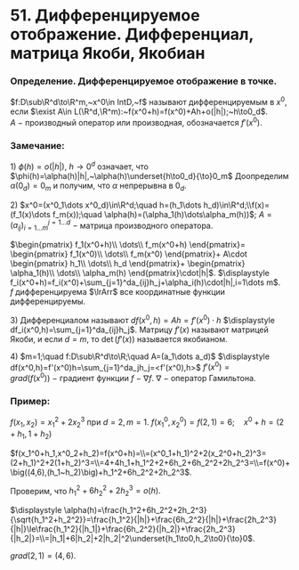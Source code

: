 # 51. Дифференцируемое отображение. Дифференциал, матрица Якоби, Якобиан

### Определение. Дифференцируемое отображение в точке.
$f:D\sub\R^d\to\R^m,~x^0\in IntD,~f$ называют дифференцируемым в $x^0$, если $\exist A\in L(\R^d,\R^m):~f(x^0+h)=f(x^0)+Ah+o(|h|);~h\to0_d$.
$A~-~$производный оператор или производная, обозначается $f'(x^0)$.

### Замечание:
$1)~\phi(h)=o(|h|),~h\to0^d$ означает, что $\phi(h)=\alpha(h)|h|,~\alpha(h)\underset{h\to0_d}{\to}0_m$
Доопределим $\alpha(0_d)=0_m$ и получим, что $\alpha$ непрерывна в $0_d$.

$2)$ $x^0=(x^0_1\dots x^0_d)\in\R^d;\quad h=(h_1\dots h_d)\in\R^d;\\f(x)=(f_1(x)\dots f_m(x));\quad \alpha(h)=(\alpha_1(h)\dots\alpha_m(h))$;
$A=(a_{ij})_{i=1\dots m}^{j=1\dots d}~-~$матрица производного оператора.

$\begin{pmatrix}
f_1(x^0+h)\\
\dots\\
f_m(x^0+h)
\end{pmatrix}=
\begin{pmatrix}
f_1(x^0)\\
\dots\\
f_m(x^0)
\end{pmatrix}+
A\cdot
\begin{pmatrix}
h_1\\
\dots\\
h_d
\end{pmatrix}+
\begin{pmatrix}
\alpha_1(h)\\
\dots\\
\alpha_m(h)
\end{pmatrix}\cdot|h|$.
 $\displaystyle f_i(x^0+h)=f_i(x^0)+\sum_{j=1}^da_{ij}h_j+\alpha_i(h)\cdot|h|,i=1\dots m$.
$f~$дифференцируема $\lrArr$ все координатные функции дифференцируемы.

$3)$ Дифференциалом называют $df(x^0,h)=Ah=f'(x^0)\cdot h$
$\displaystyle df_i(x^0,h)=\sum_{j=1}^da_{ij}h_j$. 
Матрицу $f'(x)$ называют матрицей Якоби, и если $d=m,$ то $\det(f'(x))$ называется якобианом.

$4)$ $m=1;\quad f:D\sub\R^d\to\R;\quad A=(a_1\dots a_d)$
$\displaystyle df(x^0,h)=f'(x^0)h=\sum_{j=1}^da_jh_j=<f'(x^0),h>$
$f'(x^0)=grad(f(x^0))~-~$градиент функции $f~-~\nabla f.$
$\nabla~-~$оператор Гамильтона.

### Пример:
$f(x_1,x_2)=x^2_1+2x^3_2$ при $d=2,m=1$.
$f(x^0_1,x^0_2)=f(2,1)=6;\quad x^0+h=(2+h_1,1+h_2)$

$f(x_1^0+h_1,x^0_2+h_2)=f(x^0+h)=\\=(x^0_1+h_1)^2+2(x_2^0+h_2)^3=(2+h_1)^2+2(1+h_2)^3=\\=4+4h_1+h_1^2+2+6h_2+6h_2^2+2h_2^3=\\=f(x^0)+\big((4,6),(h_1~h_2)\big)+h_1^2+6h_2^2+2h_2^3$.

Проверим, что $h_1^2+6h_2^2+2h_2^3=o(h).$

$\displaystyle \alpha(h)=\frac{h_1^2+6h_2^2+2h_2^3}{\sqrt{h_1^2+h_2^2}}=\frac{h_1^2}{|h|}+\frac{6h_2^2}{|h|}+\frac{2h_2^3}{|h|}\le\frac{h_1^2}{|h_1|}+\frac{6h_2^2}{|h_2|}+\frac{2h_2^3}{|h_2|}=\\=|h_1|+6|h_2|+2|h_2|^2\underset{h_1\to0,h_2\to0}{\to}0$.

$grad(2,1)=(4,6)$.
